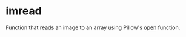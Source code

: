 # imread 

Function that reads an image to an array using Pillow's [open](https://pillow.readthedocs.io/en/latest/reference/Image.html#PIL.Image.open) function.
